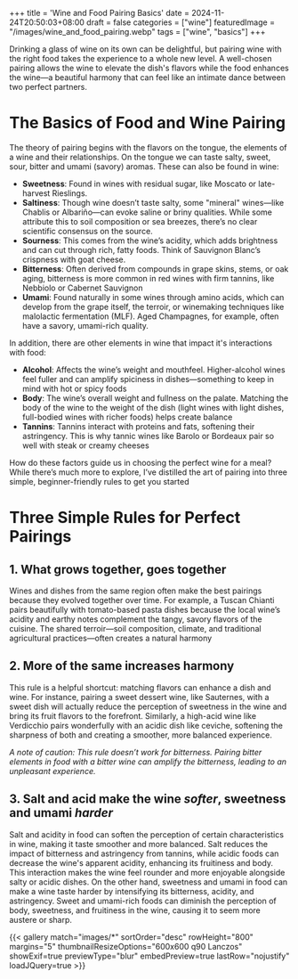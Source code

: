 +++
title = 'Wine and Food Pairing Basics'
date = 2024-11-24T20:50:03+08:00
draft = false
categories = ["wine"]
featuredImage = "/images/wine_and_food_pairing.webp"
tags = ["wine", "basics"]
+++

Drinking a glass of wine on its own can be delightful, but pairing wine with the right food takes the experience to a whole new level. A well-chosen pairing allows the wine to elevate the dish's flavors while the food enhances the wine—a beautiful harmony that can feel like an intimate dance between two perfect partners.


# The Basics of Food and Wine Pairing
The theory of pairing begins with the flavors on the tongue, the elements of a wine and their relationships. On the tongue we can taste salty, sweet, sour, bitter and umami (savory) aromas. These can also be found in wine: 
- **Sweetness**: Found in wines with residual sugar, like Moscato or late-harvest Rieslings.
- **Saltiness**: Though wine doesn’t taste salty, some "mineral" wines—like Chablis or Albariño—can evoke saline or briny qualities. While some attribute this to soil composition or sea breezes, there’s no clear scientific consensus on the source.
- **Sourness**: This comes from the wine’s acidity, which adds brightness and can cut through rich, fatty foods. Think of Sauvignon Blanc’s crispness with goat cheese.
- **Bitterness**: Often derived from compounds in grape skins, stems, or oak aging, bitterness is more common in red wines with firm tannins, like Nebbiolo or Cabernet Sauvignon
- **Umami**: Found naturally in some wines through amino acids, which can develop from the grape itself, the terroir, or winemaking techniques like malolactic fermentation (MLF). Aged Champagnes, for example, often have a savory, umami-rich quality.

In addition, there are other elements in wine that impact it's interactions with food:
- **Alcohol**: Affects the wine’s weight and mouthfeel. Higher-alcohol wines feel fuller and can amplify spiciness in dishes—something to keep in mind with hot or spicy foods
- **Body**: The wine’s overall weight and fullness on the palate. Matching the body of the wine to the weight of the dish (light wines with light dishes, full-bodied wines with richer foods) helps create balance
- **Tannins**: Tannins interact with proteins and fats, softening their astringency. This is why tannic wines like Barolo or Bordeaux pair so well with steak or creamy cheeses

How do these factors guide us in choosing the perfect wine for a meal? While there’s much more to explore, I’ve distilled the art of pairing into three simple, beginner-friendly rules to get you started

# Three Simple Rules for Perfect Pairings

## 1. What grows together, goes together
Wines and dishes from the same region often make the best pairings because they evolved together over time. For example, a Tuscan Chianti pairs beautifully with tomato-based pasta dishes because the local wine’s acidity and earthy notes complement the tangy, savory flavors of the cuisine. The shared terroir—soil composition, climate, and traditional agricultural practices—often creates a natural harmony

## 2. More of the same increases harmony
This rule is a helpful shortcut: matching flavors can enhance a dish and wine. For instance, pairing a sweet dessert wine, like Sauternes, with a sweet dish will actually reduce the perception of sweetness in the wine and bring its fruit flavors to the forefront. Similarly, a high-acid wine like Verdicchio pairs wonderfully with an acidic dish like ceviche, softening the sharpness of both and creating a smoother, more balanced experience.

*A note of caution: This rule doesn’t work for bitterness. Pairing bitter elements in food with a bitter wine can amplify the bitterness, leading to an unpleasant experience.*

## 3. Salt and acid make the wine *softer*, sweetness and umami *harder*
Salt and acidity in food can soften the perception of certain characteristics in wine, making it taste smoother and more balanced. Salt reduces the impact of bitterness and astringency from tannins, while acidic foods can decrease the wine's apparent acidity, enhancing its fruitiness and body. This interaction makes the wine feel rounder and more enjoyable alongside salty or acidic dishes. On the other hand, sweetness and umami in food can make a wine taste harder by intensifying its bitterness, acidity, and astringency. Sweet and umami-rich foods can diminish the perception of body, sweetness, and fruitiness in the wine, causing it to seem more austere or sharp. 

{{< gallery match="images/*" sortOrder="desc" rowHeight="800" margins="5" thumbnailResizeOptions="600x600 q90 Lanczos" showExif=true previewType="blur" embedPreview=true lastRow="nojustify" loadJQuery=true >}}

